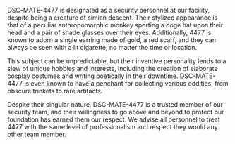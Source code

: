 DSC-MATE-4477 is designated as a security personnel at our facility, despite being a creature of simian descent. Their stylized appearance is that of a peculiar anthropomorphic monkey sporting a doge hat upon their head and a pair of shade glasses over their eyes. Additionally, 4477 is known to adorn a single earring made of gold, a red scarf, and they can always be seen with a lit cigarette, no matter the time or location. 

This subject can be unpredictable, but their inventive personality lends to a slew of unique hobbies and interests, including the creation of elaborate cosplay costumes and writing poetically in their downtime. DSC-MATE-4477 is even known to have a penchant for collecting various oddities, from obscure trinkets to rare artifacts.

Despite their singular nature, DSC-MATE-4477 is a trusted member of our security team, and their willingness to go above and beyond to protect our foundation has earned them our respect. We advise all personnel to treat 4477 with the same level of professionalism and respect they would any other team member.